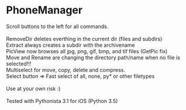 PhoneManager
============

Scroll buttons to the left for all commands.<br />
<br />
RemoveDir deletes everthing in the current dir (files and subdirs) <br />
Extract always creates a subdir with the archivename<br />
PicView now browses all jpg, png, gif, bmp, and tif files (GetPic fix)<br />
Move and Rename are changing the directory path/name when no file is selected!!!<br />
Multiselect for move, copy, delete and compress.<br />
Select button => Fast select of all, none, py* or other filetypes<br /><br />
Use at your own risk :)<br />
<br />
Tested with Pythonista 3.1 for iOS (Python 3.5)<br />
